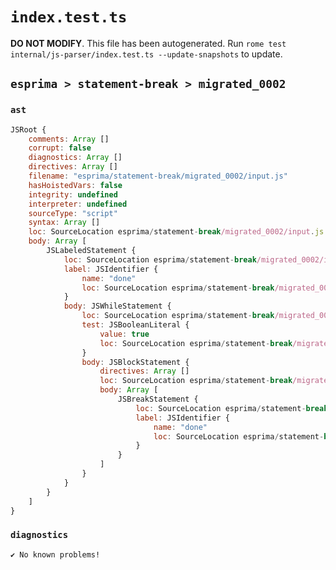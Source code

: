 # `index.test.ts`

**DO NOT MODIFY**. This file has been autogenerated. Run `rome test internal/js-parser/index.test.ts --update-snapshots` to update.

## `esprima > statement-break > migrated_0002`

### `ast`

```javascript
JSRoot {
	comments: Array []
	corrupt: false
	diagnostics: Array []
	directives: Array []
	filename: "esprima/statement-break/migrated_0002/input.js"
	hasHoistedVars: false
	integrity: undefined
	interpreter: undefined
	sourceType: "script"
	syntax: Array []
	loc: SourceLocation esprima/statement-break/migrated_0002/input.js 1:0-2:0
	body: Array [
		JSLabeledStatement {
			loc: SourceLocation esprima/statement-break/migrated_0002/input.js 1:0-1:34
			label: JSIdentifier {
				name: "done"
				loc: SourceLocation esprima/statement-break/migrated_0002/input.js 1:0-1:4 (done)
			}
			body: JSWhileStatement {
				loc: SourceLocation esprima/statement-break/migrated_0002/input.js 1:6-1:34
				test: JSBooleanLiteral {
					value: true
					loc: SourceLocation esprima/statement-break/migrated_0002/input.js 1:13-1:17
				}
				body: JSBlockStatement {
					directives: Array []
					loc: SourceLocation esprima/statement-break/migrated_0002/input.js 1:19-1:34
					body: Array [
						JSBreakStatement {
							loc: SourceLocation esprima/statement-break/migrated_0002/input.js 1:21-1:32
							label: JSIdentifier {
								name: "done"
								loc: SourceLocation esprima/statement-break/migrated_0002/input.js 1:27-1:31 (done)
							}
						}
					]
				}
			}
		}
	]
}
```

### `diagnostics`

```
✔ No known problems!

```
